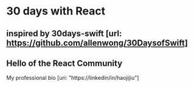 # 30 days with React
## inspired by 30days-swift [url: https://github.com/allenwong/30DaysofSwift]

## Hello of the React Community
My professional bio [uri: "https://linkedin/in/haojijiu"]
